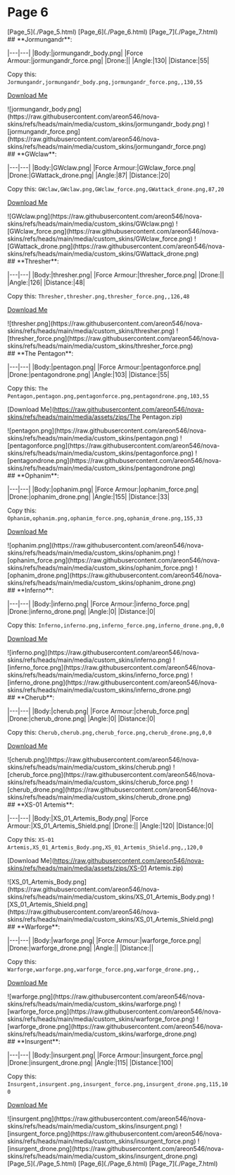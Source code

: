 # Page 6

<section class="nav">
[Page_5](./Page_5.html)
[Page_6](./Page_6.html)
[Page_7](./Page_7.html)
</section>
<section class="skin">
## **Jormungandr**:



|---|---|
|Body:|jormungandr_body.png|
|Force Armour:|jormungandr_force.png|
|Drone:||
|Angle:|130|
|Distance:|55|

Copy this: `Jormungandr,jormungandr_body.png,jormungandr_force.png,,130,55`

[Download Me](https://raw.githubusercontent.com/areon546/nova-skins/refs/heads/main/media/assets/zips/Jormungandr.zip)

<section class="media">
![jormungandr_body.png](https://raw.githubusercontent.com/areon546/nova-skins/refs/heads/main/media/custom_skins/jormungandr_body.png)
![jormungandr_force.png](https://raw.githubusercontent.com/areon546/nova-skins/refs/heads/main/media/custom_skins/jormungandr_force.png)

</section>
</section>
<section class="skin">
## **GWclaw**:



|---|---|
|Body:|GWclaw.png|
|Force Armour:|GWclaw_force.png|
|Drone:|GWattack_drone.png|
|Angle:|87|
|Distance:|20|

Copy this: `GWclaw,GWclaw.png,GWclaw_force.png,GWattack_drone.png,87,20`

[Download Me](https://raw.githubusercontent.com/areon546/nova-skins/refs/heads/main/media/assets/zips/GWclaw.zip)

<section class="media">
![GWclaw.png](https://raw.githubusercontent.com/areon546/nova-skins/refs/heads/main/media/custom_skins/GWclaw.png)
![GWclaw_force.png](https://raw.githubusercontent.com/areon546/nova-skins/refs/heads/main/media/custom_skins/GWclaw_force.png)
![GWattack_drone.png](https://raw.githubusercontent.com/areon546/nova-skins/refs/heads/main/media/custom_skins/GWattack_drone.png)

</section>
</section>
<section class="skin">
## **Thresher**:



|---|---|
|Body:|thresher.png|
|Force Armour:|thresher_force.png|
|Drone:||
|Angle:|126|
|Distance:|48|

Copy this: `Thresher,thresher.png,thresher_force.png,,126,48`

[Download Me](https://raw.githubusercontent.com/areon546/nova-skins/refs/heads/main/media/assets/zips/Thresher.zip)

<section class="media">
![thresher.png](https://raw.githubusercontent.com/areon546/nova-skins/refs/heads/main/media/custom_skins/thresher.png)
![thresher_force.png](https://raw.githubusercontent.com/areon546/nova-skins/refs/heads/main/media/custom_skins/thresher_force.png)

</section>
</section>
<section class="skin">
## **The Pentagon**:



|---|---|
|Body:|pentagon.png|
|Force Armour:|pentagonforce.png|
|Drone:|pentagondrone.png|
|Angle:|103|
|Distance:|55|

Copy this: `The Pentagon,pentagon.png,pentagonforce.png,pentagondrone.png,103,55`

[Download Me](https://raw.githubusercontent.com/areon546/nova-skins/refs/heads/main/media/assets/zips/The Pentagon.zip)

<section class="media">
![pentagon.png](https://raw.githubusercontent.com/areon546/nova-skins/refs/heads/main/media/custom_skins/pentagon.png)
![pentagonforce.png](https://raw.githubusercontent.com/areon546/nova-skins/refs/heads/main/media/custom_skins/pentagonforce.png)
![pentagondrone.png](https://raw.githubusercontent.com/areon546/nova-skins/refs/heads/main/media/custom_skins/pentagondrone.png)

</section>
</section>
<section class="skin">
## **Ophanim**:



|---|---|
|Body:|ophanim.png|
|Force Armour:|ophanim_force.png|
|Drone:|ophanim_drone.png|
|Angle:|155|
|Distance:|33|

Copy this: `Ophanim,ophanim.png,ophanim_force.png,ophanim_drone.png,155,33`

[Download Me](https://raw.githubusercontent.com/areon546/nova-skins/refs/heads/main/media/assets/zips/Ophanim.zip)

<section class="media">
![ophanim.png](https://raw.githubusercontent.com/areon546/nova-skins/refs/heads/main/media/custom_skins/ophanim.png)
![ophanim_force.png](https://raw.githubusercontent.com/areon546/nova-skins/refs/heads/main/media/custom_skins/ophanim_force.png)
![ophanim_drone.png](https://raw.githubusercontent.com/areon546/nova-skins/refs/heads/main/media/custom_skins/ophanim_drone.png)

</section>
</section>
<section class="skin">
## **Inferno**:



|---|---|
|Body:|inferno.png|
|Force Armour:|inferno_force.png|
|Drone:|inferno_drone.png|
|Angle:|0|
|Distance:|0|

Copy this: `Inferno,inferno.png,inferno_force.png,inferno_drone.png,0,0`

[Download Me](https://raw.githubusercontent.com/areon546/nova-skins/refs/heads/main/media/assets/zips/Inferno.zip)

<section class="media">
![inferno.png](https://raw.githubusercontent.com/areon546/nova-skins/refs/heads/main/media/custom_skins/inferno.png)
![inferno_force.png](https://raw.githubusercontent.com/areon546/nova-skins/refs/heads/main/media/custom_skins/inferno_force.png)
![inferno_drone.png](https://raw.githubusercontent.com/areon546/nova-skins/refs/heads/main/media/custom_skins/inferno_drone.png)

</section>
</section>
<section class="skin">
## **Cherub**:



|---|---|
|Body:|cherub.png|
|Force Armour:|cherub_force.png|
|Drone:|cherub_drone.png|
|Angle:|0|
|Distance:|0|

Copy this: `Cherub,cherub.png,cherub_force.png,cherub_drone.png,0,0`

[Download Me](https://raw.githubusercontent.com/areon546/nova-skins/refs/heads/main/media/assets/zips/Cherub.zip)

<section class="media">
![cherub.png](https://raw.githubusercontent.com/areon546/nova-skins/refs/heads/main/media/custom_skins/cherub.png)
![cherub_force.png](https://raw.githubusercontent.com/areon546/nova-skins/refs/heads/main/media/custom_skins/cherub_force.png)
![cherub_drone.png](https://raw.githubusercontent.com/areon546/nova-skins/refs/heads/main/media/custom_skins/cherub_drone.png)

</section>
</section>
<section class="skin">
## **XS-01 Artemis**:



|---|---|
|Body:|XS_01_Artemis_Body.png|
|Force Armour:|XS_01_Artemis_Shield.png|
|Drone:||
|Angle:|120|
|Distance:|0|

Copy this: `XS-01 Artemis,XS_01_Artemis_Body.png,XS_01_Artemis_Shield.png,,120,0`

[Download Me](https://raw.githubusercontent.com/areon546/nova-skins/refs/heads/main/media/assets/zips/XS-01 Artemis.zip)

<section class="media">
![XS_01_Artemis_Body.png](https://raw.githubusercontent.com/areon546/nova-skins/refs/heads/main/media/custom_skins/XS_01_Artemis_Body.png)
![XS_01_Artemis_Shield.png](https://raw.githubusercontent.com/areon546/nova-skins/refs/heads/main/media/custom_skins/XS_01_Artemis_Shield.png)

</section>
</section>
<section class="skin">
## **Warforge**:



|---|---|
|Body:|warforge.png|
|Force Armour:|warforge_force.png|
|Drone:|warforge_drone.png|
|Angle:||
|Distance:||

Copy this: `Warforge,warforge.png,warforge_force.png,warforge_drone.png,,`

[Download Me](https://raw.githubusercontent.com/areon546/nova-skins/refs/heads/main/media/assets/zips/Warforge.zip)

<section class="media">
![warforge.png](https://raw.githubusercontent.com/areon546/nova-skins/refs/heads/main/media/custom_skins/warforge.png)
![warforge_force.png](https://raw.githubusercontent.com/areon546/nova-skins/refs/heads/main/media/custom_skins/warforge_force.png)
![warforge_drone.png](https://raw.githubusercontent.com/areon546/nova-skins/refs/heads/main/media/custom_skins/warforge_drone.png)

</section>
</section>
<section class="skin">
## **Insurgent**:



|---|---|
|Body:|insurgent.png|
|Force Armour:|insurgent_force.png|
|Drone:|insurgent_drone.png|
|Angle:|115|
|Distance:|100|

Copy this: `Insurgent,insurgent.png,insurgent_force.png,insurgent_drone.png,115,100`

[Download Me](https://raw.githubusercontent.com/areon546/nova-skins/refs/heads/main/media/assets/zips/Insurgent.zip)

<section class="media">
![insurgent.png](https://raw.githubusercontent.com/areon546/nova-skins/refs/heads/main/media/custom_skins/insurgent.png)
![insurgent_force.png](https://raw.githubusercontent.com/areon546/nova-skins/refs/heads/main/media/custom_skins/insurgent_force.png)
![insurgent_drone.png](https://raw.githubusercontent.com/areon546/nova-skins/refs/heads/main/media/custom_skins/insurgent_drone.png)

</section>
</section>
<section class="nav">
[Page_5](./Page_5.html)
[Page_6](./Page_6.html)
[Page_7](./Page_7.html)
</section>